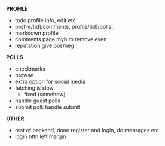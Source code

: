 **PROFILE**

- todo profile info, edit etc.
 - profile/[id]/comments, profile/[id]/polls..
- markdown profile
- comments page myb to remove even
- reputation give pos/neg

**POLLS**
- checkmarks
- browse
- extra option for social media
- fetching is slow
  - fixed (somehow)
- handle guest polls
- submit poll: handle submit

**OTHER**

- rest of backend, done register and login, do messages etc
- login bttn left margin